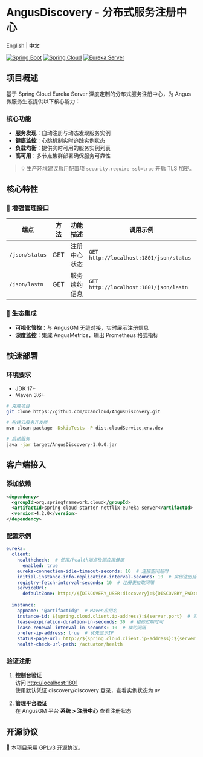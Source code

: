 # AngusDiscovery - 分布式服务注册中心

[English](README.md) | [中文](README_zh.md)

[![Spring Boot](https://img.shields.io/badge/Spring%20Boot-3.4.0-brightgreen)](https://spring.io/projects/spring-boot)
[![Spring Cloud](https://img.shields.io/badge/Spring%20Cloud-4.2.0-brightgreen)](https://spring.io/projects/spring-cloud)
[![Eureka Server](https://img.shields.io/badge/Eureka%20Server-2.0.4-lightgrey)](https://spring.io/projects/spring-cloud-netflix)

## 项目概述

基于 Spring Cloud Eureka Server 深度定制的分布式服务注册中心，为 Angus 微服务生态提供以下核心能力：

### 核心功能

- **服务发现**：自动注册与动态发现服务实例
- **健康监控**：心跳机制实时追踪实例状态
- **负载均衡**：提供实时可用的服务实例列表
- **高可用**：多节点集群部署确保服务可靠性

> 💡 生产环境建议启用配置项 `security.require-ssl=true` 开启 TLS 加密。

## 核心特性

### 🚀 增强管理接口

| 端点             | 方法  | 功能描述       | 调用示例                                  |
|----------------|-----|--------------|----------------------------------------|
| `/json/status` | GET | 注册中心状态    | `GET http://localhost:1801/json/status` |
| `/json/lastn`  | GET | 服务续约信息    | `GET http://localhost:1801/json/lastn`  |

### 🔗 生态集成

- **可视化管控**：与 AngusGM 无缝对接，实时展示注册信息
- **深度监控**：集成 AngusMetrics，输出 Prometheus 格式指标

## 快速部署

### 环境要求
- JDK 17+
- Maven 3.6+

```bash
# 克隆项目
git clone https://github.com/xcancloud/AngusDiscovery.git

# 构建云服务开发版
mvn clean package -DskipTests -P dist.cloudService,env.dev

# 启动服务
java -jar target/AngusDiscovery-1.0.0.jar
```

## 客户端接入

### 添加依赖

```xml
<dependency>
  <groupId>org.springframework.cloud</groupId>
  <artifactId>spring-cloud-starter-netflix-eureka-server</artifactId>
  <version>4.2.0</version>
</dependency>
```

### 配置示例

```yml
eureka:
  client:
    healthcheck:  # 使用/health端点检测应用健康
      enabled: true
    eureka-connection-idle-timeout-seconds: 10  # 连接空闲超时
    initial-instance-info-replication-interval-seconds: 10  # 实例注册延迟
    registry-fetch-interval-seconds: 10  # 注册表拉取间隔
    serviceUrl:
      defaultZone: http://${DISCOVERY_USER:discovery}:${DISCOVERY_PWD:discovery}@${DISCOVERY_HOST:localhost}:1801/eureka/
  
  instance:
    appname: '@artifactId@'  # Maven应用名
    instance-id: ${spring.cloud.client.ip-address}:${server.port}  # 实例ID格式
    lease-expiration-duration-in-seconds: 30  # 租约过期时间
    lease-renewal-interval-in-seconds: 10  # 续约间隔
    prefer-ip-address: true  # 优先显示IP
    status-page-url: http://${spring.cloud.client.ip-address}:${server.port}/swagger-ui/
    health-check-url-path: /actuator/health
```

### 验证注册

1. **控制台验证**  
   访问 [http://localhost:1801](http://localhost:1801)  
   使用默认凭证 discovery/discovery 登录，查看实例状态为 `UP`

2. **管理平台验证**  
   在 AngusGM 平台 **系统 > 注册中心** 查看注册状态

## 开源协议

📜 本项目采用 [GPLv3](https://www.gnu.org/licenses/gpl-3.0.html) 开源协议。
